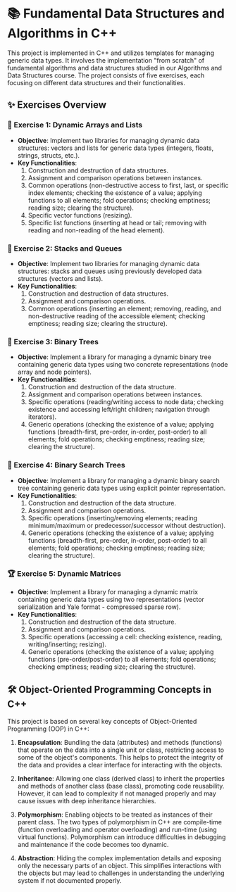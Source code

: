 # 📚 Fundamental Data Structures and Algorithms in C++
This project is implemented in C++ and utilizes templates for managing generic data types. It involves the implementation "from scratch" of fundamental algorithms and data structures studied in our Algorithms and Data Structures course. The project consists of five exercises, each focusing on different data structures and their functionalities.

## ✨ Exercises Overview

### 🥇 Exercise 1: Dynamic Arrays and Lists
- **Objective**: Implement two libraries for managing dynamic data structures: vectors and lists for generic data types (integers, floats, strings, structs, etc.).
- **Key Functionalities**:
  1. Construction and destruction of data structures.
  2. Assignment and comparison operations between instances.
  3. Common operations (non-destructive access to first, last, or specific index elements; checking the existence of a value; applying functions to all elements; fold operations; checking emptiness; reading size; clearing the structure).
  4. Specific vector functions (resizing).
  5. Specific list functions (inserting at head or tail; removing with reading and non-reading of the head element).

### 🥈 Exercise 2: Stacks and Queues
- **Objective**: Implement two libraries for managing dynamic data structures: stacks and queues using previously developed data structures (vectors and lists).
- **Key Functionalities**:
  1. Construction and destruction of data structures.
  2. Assignment and comparison operations.
  3. Common operations (inserting an element; removing, reading, and non-destructive reading of the accessible element; checking emptiness; reading size; clearing the structure).

### 🥉 Exercise 3: Binary Trees
- **Objective**: Implement a library for managing a dynamic binary tree containing generic data types using two concrete representations (node array and node pointers).
- **Key Functionalities**:
  1. Construction and destruction of the data structure.
  2. Assignment and comparison operations between instances.
  3. Specific operations (reading/writing access to node data; checking existence and accessing left/right children; navigation through iterators).
  4. Generic operations (checking the existence of a value; applying functions (breadth-first, pre-order, in-order, post-order) to all elements; fold operations; checking emptiness; reading size; clearing the structure).

### 🏅 Exercise 4: Binary Search Trees
- **Objective**: Implement a library for managing a dynamic binary search tree containing generic data types using explicit pointer representation.
- **Key Functionalities**:
  1. Construction and destruction of the data structure.
  2. Assignment and comparison operations.
  3. Specific operations (inserting/removing elements; reading minimum/maximum or predecessor/successor without destruction).
  4. Generic operations (checking the existence of a value; applying functions (breadth-first, pre-order, in-order, post-order) to all elements; fold operations; checking emptiness; reading size; clearing the structure).

### 🏆 Exercise 5: Dynamic Matrices
- **Objective**: Implement a library for managing a dynamic matrix containing generic data types using two representations (vector serialization and Yale format - compressed sparse row).
- **Key Functionalities**:
  1. Construction and destruction of the data structure.
  2. Assignment and comparison operations.
  3. Specific operations (accessing a cell: checking existence, reading, writing/inserting; resizing).
  4. Generic operations (checking the existence of a value; applying functions (pre-order/post-order) to all elements; fold operations; checking emptiness; reading size; clearing the structure).

## 🛠️ Object-Oriented Programming Concepts in C++

This project is based on several key concepts of Object-Oriented Programming (OOP) in C++:

1. **Encapsulation**: Bundling the data (attributes) and methods (functions) that operate on the data into a single unit or class, restricting access to some of the object's components. This helps to protect the integrity of the data and provides a clear interface for interacting with the objects.

2. **Inheritance**: Allowing one class (derived class) to inherit the properties and methods of another class (base class), promoting code reusability. However, it can lead to complexity if not managed properly and may cause issues with deep inheritance hierarchies.

3. **Polymorphism**: Enabling objects to be treated as instances of their parent class. The two types of polymorphism in C++ are compile-time (function overloading and operator overloading) and run-time (using virtual functions). Polymorphism can introduce difficulties in debugging and maintenance if the code becomes too dynamic.

4. **Abstraction**: Hiding the complex implementation details and exposing only the necessary parts of an object. This simplifies interactions with the objects but may lead to challenges in understanding the underlying system if not documented properly.

